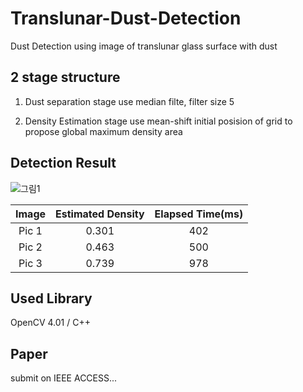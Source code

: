 # Translunar-Dust-Detection

Dust Detection using image of translunar glass surface with dust


## 2 stage structure

1. Dust separation stage
use median filte, filter size 5

2. Density Estimation stage
use mean-shift initial posision of grid to propose global maximum density area

## Detection Result

![그림1](https://user-images.githubusercontent.com/62084431/103011839-f2b35680-457d-11eb-9e39-0d9bff6c4094.png)

|Image|Estimated Density|Elapsed Time(ms)|
|:-:|:-:|:-:|
|Pic 1|0.301|402|
|Pic 2|0.463|500|
|Pic 3|0.739|978|


## Used Library
OpenCV 4.01 / C++

## Paper
submit on IEEE ACCESS...
